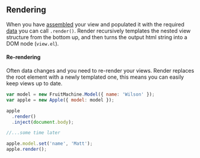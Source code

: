 ## Rendering

When you have [assembled](view-assembly.md) your view and populated it with the required [data](view-data.md) you can call `.render()`. Render recursively templates the nested view structure from the bottom up, and then turns the output html string into a DOM node (`view.el`).

#### Re-rendering

Often data changes and you need to re-render your views. Render replaces the root element with a newly templated one, this means you can easily keep views up to date.

```js
var model = new FruitMachine.Model({ name: 'Wilson' });
var apple = new Apple({ model: model });

apple
  .render()
  .inject(document.body);

//...some time later

apple.model.set('name', 'Matt');
apple.render();
```